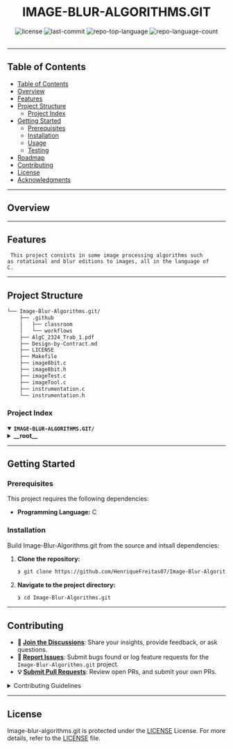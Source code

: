 <div id="top">

<!-- HEADER STYLE: CLASSIC -->
<div align="center">


# IMAGE-BLUR-ALGORITHMS.GIT

<em></em>

<!-- BADGES -->
<img src="https://img.shields.io/github/license/HenriqueFreitas07/Image-Blur-Algorithms.git?style=default&logo=opensourceinitiative&logoColor=white&color=0080ff" alt="license">
<img src="https://img.shields.io/github/last-commit/HenriqueFreitas07/Image-Blur-Algorithms.git?style=default&logo=git&logoColor=white&color=0080ff" alt="last-commit">
<img src="https://img.shields.io/github/languages/top/HenriqueFreitas07/Image-Blur-Algorithms.git?style=default&color=0080ff" alt="repo-top-language">
<img src="https://img.shields.io/github/languages/count/HenriqueFreitas07/Image-Blur-Algorithms.git?style=default&color=0080ff" alt="repo-language-count">

<!-- default option, no dependency badges. -->


<!-- default option, no dependency badges. -->

</div>
<br>

---

## Table of Contents

- [Table of Contents](#table-of-contents)
- [Overview](#overview)
- [Features](#features)
- [Project Structure](#project-structure)
    - [Project Index](#project-index)
- [Getting Started](#getting-started)
    - [Prerequisites](#prerequisites)
    - [Installation](#installation)
    - [Usage](#usage)
    - [Testing](#testing)
- [Roadmap](#roadmap)
- [Contributing](#contributing)
- [License](#license)
- [Acknowledgments](#acknowledgments)

---

## Overview



---

## Features

<code> This project consists in some image processing algorithms such as rotational and blur editions to images, all in the language of C.</code>

---

## Project Structure

```sh
└── Image-Blur-Algorithms.git/
    ├── .github
    │   ├── classroom
    │   └── workflows
    ├── AlgC_2324_Trab_1.pdf
    ├── Design-by-Contract.md
    ├── LICENSE
    ├── Makefile
    ├── image8bit.c
    ├── image8bit.h
    ├── imageTest.c
    ├── imageTool.c
    ├── instrumentation.c
    └── instrumentation.h
```

### Project Index

<details open>
	<summary><b><code>IMAGE-BLUR-ALGORITHMS.GIT/</code></b></summary>
	<!-- __root__ Submodule -->
	<details>
		<summary><b>__root__</b></summary>
		<blockquote>
			<div class='directory-path' style='padding: 8px 0; color: #666;'>
				<code><b>⦿ __root__</b></code>
			<table style='width: 100%; border-collapse: collapse;'>
			<thead>
				<tr style='background-color: #f8f9fa;'>
					<th style='width: 30%; text-align: left; padding: 8px;'>File Name</th>
					<th style='text-align: left; padding: 8px;'>Summary</th>
				</tr>
			</thead>
				<tr style='border-bottom: 1px solid #eee;'>
					<td style='padding: 8px;'><b><a href='https://github.com/HenriqueFreitas07/Image-Blur-Algorithms.git/blob/master/imageTool.c'>imageTool.c</a></b></td>
					<td style='padding: 8px;'> Main CLI code </code></td>
				</tr>
				<tr style='border-bottom: 1px solid #eee;'>
					<td style='padding: 8px;'><b><a href='https://github.com/HenriqueFreitas07/Image-Blur-Algorithms.git/blob/master/instrumentation.h'>instrumentation.h</a></b></td>
					<td style='padding: 8px;'>Benchmark functions</code></td>
				</tr>
				<tr style='border-bottom: 1px solid #eee;'>
					<td style='padding: 8px;'><b><a href='https://github.com/HenriqueFreitas07/Image-Blur-Algorithms.git/blob/master/imageTest.c'>imageTest.c</a></b></td>
					<td style='padding: 8px;'>Image check code</code></td>
				</tr>
				<tr style='border-bottom: 1px solid #eee;'>
					<td style='padding: 8px;'><b><a href='https://github.com/HenriqueFreitas07/Image-Blur-Algorithms.git/blob/master/image8bit.c'>image8bit.c</a></b></td>
					<td style='padding: 8px;'> Image api functions for creation, loading, printing, stats , .etc .</code></td>
				</tr>
			</table>
		</blockquote>
	</details>
</details>

---

## Getting Started

### Prerequisites

This project requires the following dependencies:

- **Programming Language:** C

### Installation

Build Image-Blur-Algorithms.git from the source and intsall dependencies:

1. **Clone the repository:**

    ```sh
    ❯ git clone https://github.com/HenriqueFreitas07/Image-Blur-Algorithms.git
    ```

2. **Navigate to the project directory:**

    ```sh
    ❯ cd Image-Blur-Algorithms.git
    ```

---


## Contributing

- **💬 [Join the Discussions](https://github.com/HenriqueFreitas07/Image-Blur-Algorithms.git/discussions)**: Share your insights, provide feedback, or ask questions.
- **🐛 [Report Issues](https://github.com/HenriqueFreitas07/Image-Blur-Algorithms.git/issues)**: Submit bugs found or log feature requests for the `Image-Blur-Algorithms.git` project.
- **💡 [Submit Pull Requests](https://github.com/HenriqueFreitas07/Image-Blur-Algorithms.git/blob/main/CONTRIBUTING.md)**: Review open PRs, and submit your own PRs.

<details closed>
<summary>Contributing Guidelines</summary>

1. **Fork the Repository**: Start by forking the project repository to your github account.
2. **Clone Locally**: Clone the forked repository to your local machine using a git client.
   ```sh
   git clone https://github.com/HenriqueFreitas07/Image-Blur-Algorithms.git
   ```
3. **Create a New Branch**: Always work on a new branch, giving it a descriptive name.
   ```sh
   git checkout -b new-feature-x
   ```
4. **Make Your Changes**: Develop and test your changes locally.
5. **Commit Your Changes**: Commit with a clear message describing your updates.
   ```sh
   git commit -m 'Implemented new feature x.'
   ```
6. **Push to github**: Push the changes to your forked repository.
   ```sh
   git push origin new-feature-x
   ```
7. **Submit a Pull Request**: Create a PR against the original project repository. Clearly describe the changes and their motivations.
8. **Review**: Once your PR is reviewed and approved, it will be merged into the main branch. Congratulations on your contribution!
</details>

---

## License

Image-blur-algorithms.git is protected under the [LICENSE](https://choosealicense.com/licenses) License. For more details, refer to the [LICENSE](https://choosealicense.com/licenses/) file.

